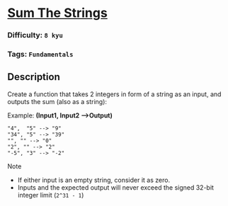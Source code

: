 # [Sum The Strings](https://www.codewars.com/kata/5966e33c4e686b508700002d)

### Difficulty: `8 kyu`

### Tags: `Fundamentals`


## Description

Create a function that takes 2 integers in form of a string as an input, and outputs the sum (also as a string):

Example: **(Input1, Input2 -->Output)**

```
"4",  "5" --> "9"
"34", "5" --> "39"
"", "" --> "0"
"2", "" --> "2"
"-5", "3" --> "-2"
```

> [!NOTE]
- If either input is an empty string, consider it as zero.
- Inputs and the expected output will never exceed the signed 32-bit integer limit (`2^31 - 1`)
